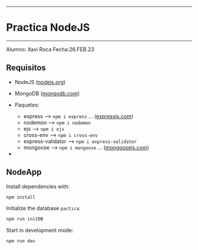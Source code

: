 *************************
#  Practica NodeJS  
*************************
Alumno: Xavi Roca 
Fecha:26.FEB.23

## Requisitos

* NodeJS ([nodejs.org](https://nodejs.org/en/))
* MongoDB ([mongodb.com](https://www.mongodb.com/))


* Paquetes:
  * express --> `npm i express` ... ([expressjs.com](https://expressjs.com/))
  * nodemon --> `npm i nodemon`
  * ejs --> `npm i ejs`
  * cross-env --> `npm i cross-env`
  * express-validator --> `npm i express-validator`
  * mongoose --> `npm i mongoose` ... ([mongoosejs.com](https://mongoosejs.com/))
* 
  


## NodeApp

Install dependencies with:
```sh
npm install
```

Initialize the database `pactica`:
```sh
npm run initDB
```

Start in development mode:
```sh
npm run dev
```


